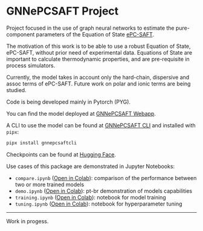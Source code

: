 # GNNePCSAFT Project

Project focused in the use of graph neural networks to estimate the pure-component parameters of the Equation of State [ePC-SAFT](https://en.wikipedia.org/wiki/PC-SAFT).

The motivation of this work is to be able to use a robust Equation of State, ePC-SAFT, without prior need of experimental data. Equations of State are important to calculate thermodynamic properties, and are pre-requisite in process simulators.

Currently, the model takes in account only the hard-chain, dispersive and assoc terms of ePC-SAFT. Future work on polar and ionic terms are being studied.

Code is being developed mainly in Pytorch (PYG).

You can find the model deployed at [GNNePCSAFT Webapp](https://gnnepcsaft.wildsonbbl.com/).

A CLI to use the model can be found at [GNNePCSAFT CLI](https://github.com/wildsonbbl/gnnepcsaftcli) and installed with `pipx`:

```bash
pipx install gnnepcsaftcli
```

Checkpoints can be found at [Hugging Face](https://huggingface.co/wildsonbbl/gnnepcsaft).

Use cases of this package are demonstrated in Jupyter Notebooks:

- `compare.ipynb` ([Open in Colab](https://colab.research.google.com/github/wildsonbbl/gnnepcsaft/blob/main/compare.ipynb)): comparison of the performance between two or more trained models
- `demo.ipynb` ([Open in Colab](https://colab.research.google.com/github/wildsonbbl/gnnepcsaft/blob/main/demo.ipynb)): pt-br demonstration of models capabilities
- `training.ipynb` ([Open in Colab](https://colab.research.google.com/github/wildsonbbl/gnnepcsaft/blob/main/training.ipynb)): notebook for model training
- `tuning.ipynb` ([Open in Colab](https://colab.research.google.com/github/wildsonbbl/gnnepcsaft/blob/main/training.ipynb)): notebook for hyperparameter tuning

---

Work in progess.

